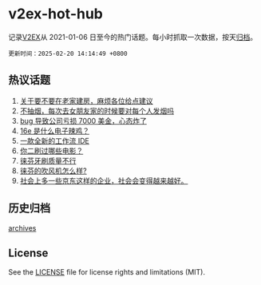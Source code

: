 # v2ex-hot-hub

 记录[V2EX](https://www.v2ex.com/)从 2021-01-06 日至今的热门话题。每小时抓取一次数据，按天[归档](archives)。

`更新时间：2025-02-20 14:14:49 +0800`

## 热议话题

1. [关于要不要在老家建房，麻烦各位给点建议](https://www.v2ex.com/t/1112677)
1. [不抽烟，每次去女朋友家的时候要对每个人发烟吗](https://www.v2ex.com/t/1112820)
1. [bug 导致公司亏损 7000 美金，心态炸了](https://www.v2ex.com/t/1112695)
1. [16e 是什么电子辣鸡？](https://www.v2ex.com/t/1112788)
1. [一款全新的工作流 IDE](https://www.v2ex.com/t/1112879)
1. [你二刷过哪些电影？](https://www.v2ex.com/t/1112830)
1. [徕芬牙刷质量不行](https://www.v2ex.com/t/1112703)
1. [徕芬的吹风机怎么样?](https://www.v2ex.com/t/1112828)
1. [社会上多一些京东这样的企业，社会会变得越来越好。](https://www.v2ex.com/t/1112742)

## 历史归档

[archives](archives)

## License

See the [LICENSE](LICENSE) file for license rights and limitations (MIT).
